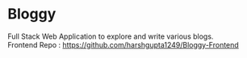 # Bloggy

Full Stack Web Application to explore and write various blogs.
<br>
Frontend Repo : https://github.com/harshgupta1249/Bloggy-Frontend
